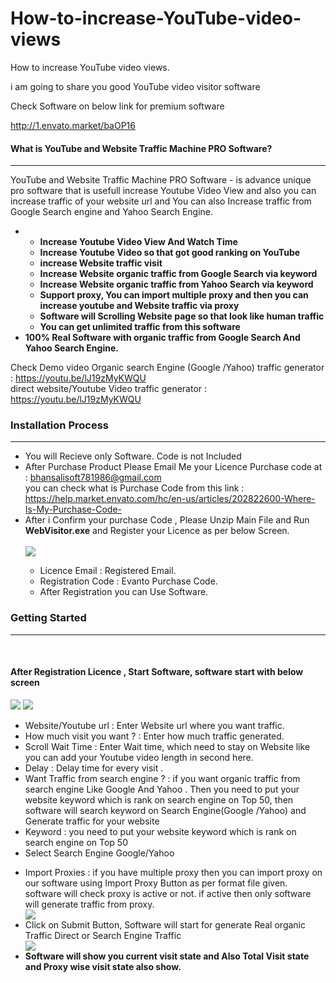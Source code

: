 # How-to-increase-YouTube-video-views
How to increase YouTube video views.

i am going to share you good YouTube video visitor software

Check Software on below link for premium software 

http://1.envato.market/baOP16

<h4>What is YouTube and Website Traffic Machine PRO Software?</h4>
            <hr class="notop">
            <p>
              YouTube and Website Traffic Machine PRO  Software - is advance unique pro software that is usefull increase Youtube Video View  and also you can increase traffic of your website url and You can also Increase traffic from Google Search engine and Yahoo Search Engine.
              <ul>
                    <li>
                         <ul>
						          <li><strong>Increase Youtube Video View And Watch Time</strong></li>
								    <li><strong>Increase Youtube Video so that got good ranking on YouTube</strong></li>
								  <li><strong>increase Website traffic visit</strong></li>
								  <li><strong>Increase Website organic traffic from Google Search via keyword</strong></li>
								  <li><strong>Increase Website organic traffic from Yahoo Search via keyword</strong></li>
								  <li><strong>Support proxy, You can import multiple proxy and then you can increase youtube and Website traffic via proxy</strong></li>
								    <li><strong>Software will Scrolling Website page so that look like human traffic</strong></li>
								    <li><strong>You can get unlimited traffic from this software</strong></li>
						 </ul>
 </li>
	<li>
					      <strong>100% Real Software with organic traffic from Google Search And Yahoo Search Engine.</strong>
						  </li>
				 </ul>
            </p>

Check Demo video 
Organic search Engine (Google /Yahoo) traffic generator :   https://youtu.be/lJ19zMyKWQU
<br/>
direct website/Youtube Video traffic generator :   
https://youtu.be/lJ19zMyKWQU
<div class="page-header">
                <h3>Installation Process </h3>
                <hr class="notop">
            </div>
            <ul>
		   <li>You will Recieve only Software. Code is not Included</li>
			      <li>After Purchase Product Please Email Me your Licence Purchase code at : <a href="mailto:bhansalisoft781986@gmail.com">bhansalisoft781986@gmail.com</a>
<br/>
                   you can check what is Purchase Code from this link :<a href="https://help.market.envato.com/hc/en-us/articles/202822600-Where-Is-My-Purchase-Code-"> https://help.market.envato.com/hc/en-us/articles/202822600-Where-Is-My-Purchase-Code-</a>
				</li>
	           <li>After i Confirm your purchase Code , Please Unzip Main File and Run <b>WebVisitor.exe</b> and Register your Licence as per below Screen.</li>
			       <br/>
     			<img src="http://bhansalisoft.com/evantosnap/Webtraffic/01.png"></img>
			 <ul>
                  <li>Licence Email :   Registered Email.</li>
				  <li>Registration Code :  Evanto Purchase Code.</li>
				   <li>After Registration you can Use Software.</li>
                </ul>
            </ul>
 <div class="page-header">
                <h3>Getting Started</h3>
                <hr class="notop">
            </div>
            <br>
            <h4>After Registration Licence , Start Software, software start with below screen</h4>
			<img src="http://bhansalisoft.com/evantosnap/Webtraffic/02.png"></img>
			<img src="http://bhansalisoft.com/evantosnap/Webtraffic/03.png"></img>
			 <ul>
                  <li>Website/Youtube url :  Enter Website url where you want traffic.</li>
				  <li>How much visit you want ? :  Enter how much traffic generated.</li>
				   <li>Scroll Wait Time :   Enter Wait time, which need to stay on Website  like you can add your Youtube video length in second here.</li>
				   <li>Delay : Delay time for  every visit .</li>
				   <li>Want Traffic from search engine ? : if you want organic traffic from search engine Like Google And Yahoo .  Then you need to put your website keyword which is rank on search engine on Top 50, then software will search keyword on Search Engine(Google /Yahoo) and Generate traffic for your website</li>
				   <li>Keyword :  you need to put your website keyword which is rank on search engine on Top 50 </li>
				   <li>Select Search Engine Google/Yahoo</li>
				      </ul> <ul>
				  <li>Import Proxies : if you have multiple proxy then you can import proxy on our software using Import Proxy Button as per format file given. software will check proxy is active or not. if active then only software will generate traffic from proxy. </li>
				   <img src="http://bhansalisoft.com/evantosnap/Webtraffic/05.png"></img>
			    <li>Click on Submit Button,  Software will start for generate Real organic Traffic Direct or Search Engine Traffic</li>
				  <img src="http://bhansalisoft.com/evantosnap/Webtraffic/04.png"></img>
				   <li><strong>Software will show you current visit state and Also Total Visit state and  Proxy wise visit state also show.</strong></li>	   
              </ul>

